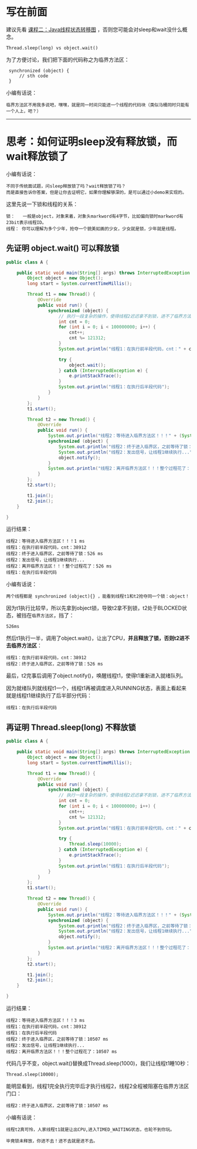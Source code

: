 # 写在前面
建议先看 [课程二：Java线程状态转移图](https://fatpo.github.io/#/并发编程/线程/课程二：Java线程状态转移图) ，否则您可能会对sleep和wait没什么概念。
```
Thread.sleep(long) vs object.wait()
```
为了方便讨论，我们把下面的代码称之为临界方法区：
```
 synchronized (object) {
     // sth code
 }
```
小编有话说：
```
临界方法区不用我多说吧，嘿嘿，就是同一时间只能进一个线程的代码块（类似马桶同时只能有一个人上，吧？）
```

---
# 思考：如何证明sleep没有释放锁，而wait释放锁了

小编有话说：
```
不同于传统面试题，问sleep释放锁了吗？wait释放锁了吗？
而是直接告诉你答案，但是让你去证明它，如果你理解够深的，是可以通过小demo来实现的。
```
这里先说一下锁和线程的关系：
```
锁：   一般是object，对象来着，对象头markword有4字节，比如偏向锁时markword有23bit表示线程ID。
线程： 你可以理解为多个少年，抢夺一个貌美如画的少女，少女就是锁，少年就是线程。
```


## 先证明 object.wait() 可以释放锁
```java
public class A {

    public static void main(String[] args) throws InterruptedException {
        Object object = new Object();
        long start = System.currentTimeMillis();

        Thread t1 = new Thread() {
            @Override
            public void run() {
                synchronized (object) {
                    // 执行一段复杂的操作，使得线程2迟迟拿不到锁，进不了临界方法区
                    int cnt = 0;
                    for (int i = 0; i < 100000000; i++) {
                        cnt++;
                        cnt %= 121312;
                    }
                    System.out.println("线程1：在执行前半段代码，cnt：" + cnt);

                    try {
                        object.wait();
                    } catch (InterruptedException e) {
                        e.printStackTrace();
                    }
                    System.out.println("线程1：在执行后半段代码");
                }
            }
        };
        t1.start();

        Thread t2 = new Thread() {
            @Override
            public void run() {
                System.out.println("线程2：等待进入临界方法区！！！" + (System.currentTimeMillis() - start) + " ms");
                synchronized (object) {
                    System.out.println("线程2：终于进入临界区，之前等待了锁：" + (System.currentTimeMillis() - start) + " ms");
                    System.out.println("线程2：发出信号，让线程1继续执行...");
                    object.notify();
                }
                System.out.println("线程2：离开临界方法区！！！整个过程花了：" + (System.currentTimeMillis() - start) + " ms");
            }
        };
        t2.start();

        t1.join();
        t2.join();
    }

}
```
运行结果：
```
线程2：等待进入临界方法区！！！1 ms
线程1：在执行前半段代码，cnt：38912
线程2：终于进入临界区，之前等待了锁：526 ms
线程2：发出信号，让线程1继续执行...
线程2：离开临界方法区！！！整个过程花了：526 ms
线程1：在执行后半段代码
```
小编有话说：
```
两个线程都是 synchronized (object){} ，能看到线程t1和t2抢夺同一个锁：object！
```
因为t1执行比较早，所以先拿到object锁，导致t2拿不到锁，t2处于BLOCKED状态，被挡在`临界方法区`，挡了：
```
526ms
```
然后t1执行一半，调用了object.wait()，让出了CPU，<b>并且释放了锁，否则t2进不去临界方法区</b>：
```
线程1：在执行前半段代码，cnt：38912
线程2：终于进入临界区，之前等待了锁：526 ms
```
最后，t2完事后调用了object.notify()，唤醒线程t1，使得t1重新进入就绪队列。

因为就绪队列就线程t1一个，线程t1再被调度进入RUNNING状态，表面上看起来就是线程t1继续执行了后半部分代码：
```
线程1：在执行后半段代码
```

## 再证明 Thread.sleep(long) 不释放锁
```java
public class A {

    public static void main(String[] args) throws InterruptedException {
        Object object = new Object();
        long start = System.currentTimeMillis();

        Thread t1 = new Thread() {
            @Override
            public void run() {
                synchronized (object) {
                    // 执行一段复杂的操作，使得线程2迟迟拿不到锁，进不了临界方法区
                    int cnt = 0;
                    for (int i = 0; i < 100000000; i++) {
                        cnt++;
                        cnt %= 121312;
                    }
                    System.out.println("线程1：在执行前半段代码，cnt：" + cnt);

                    try {
                        Thread.sleep(10000);
                    } catch (InterruptedException e) {
                        e.printStackTrace();
                    }
                    System.out.println("线程1：在执行后半段代码");
                }
            }
        };
        t1.start();

        Thread t2 = new Thread() {
            @Override
            public void run() {
                System.out.println("线程2：等待进入临界方法区！！！" + (System.currentTimeMillis() - start) + " ms");
                synchronized (object) {
                    System.out.println("线程2：终于进入临界区，之前等待了锁：" + (System.currentTimeMillis() - start) + " ms");
                    System.out.println("线程2：发出信号，让线程1继续执行...");
                    object.notify();
                }
                System.out.println("线程2：离开临界方法区！！！整个过程花了：" + (System.currentTimeMillis() - start) + " ms");
            }
        };
        t2.start();

        t1.join();
        t2.join();
    }

}

```
运行结果：
```
线程2：等待进入临界方法区！！！3 ms
线程1：在执行前半段代码，cnt：38912
线程1：在执行后半段代码
线程2：终于进入临界区，之前等待了锁：10507 ms
线程2：发出信号，让线程1继续执行...
线程2：离开临界方法区！！！整个过程花了：10507 ms
```
代码几乎不变，object.wait()替换成Thread.sleep(1000)，我们让线程t1睡10秒：
```
Thread.sleep(10000);
```
能明显看到，线程1完全执行完毕后才执行线程2，线程2全程被阻塞在临界方法区门口：
```
线程2：终于进入临界区，之前等待了锁：10507 ms
```
小编有话说：
```
线程t2真可怜，人家线程t1就是让出CPU,进入TIMED_WAITING状态，也轮不到你玩。

毕竟锁未释放，你进不去！进不去就是进不去。
```
